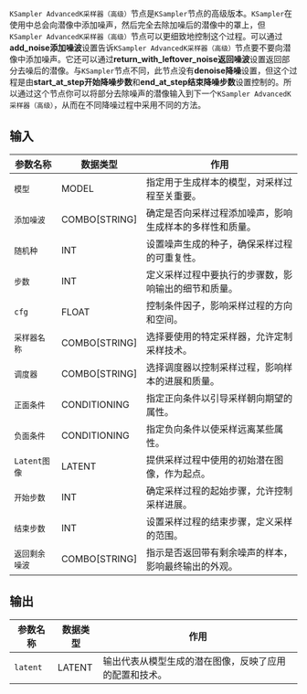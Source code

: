
`KSampler AdvancedK采样器（高级）`节点是`KSampler`节点的高级版本。`KSampler`在使用中总会向潜像中添加噪声，然后完全去除加噪后的潜像中的罩上，但`KSampler AdvancedK采样器（高级）`节点可以更细致地控制这个过程。可以通过**add_noise添加噪波**设置告诉`KSampler AdvancedK采样器（高级）`节点要不要向潜像中添加噪声。它还可以通过**return_with_leftover_noise返回噪波**设置返回部分去噪后的潜像。与`KSampler`节点不同，此节点没有**denoise降噪**设置，但这个过程是由**start_at_step开始降噪步数**和**end_at_step结束降噪步数**设置控制的。所以通过这个节点你可以将部分去除噪声的潜像输入到下一个`KSampler AdvancedK采样器（高级）`，从而在不同降噪过程中采用不同的方法。

## 输入

| 参数名称             | 数据类型 | 作用                                                         |
|---------------------|----------|--------------------------------------------------------------|
| `模型`             | MODEL    | 指定用于生成样本的模型，对采样过程至关重要。               |
| `添加噪波`         | COMBO[STRING] | 确定是否向采样过程添加噪声，影响生成样本的多样性和质量。   |
| `随机种`        | INT      | 设置噪声生成的种子，确保采样过程的可重复性。               |
| `步数`             | INT      | 定义采样过程中要执行的步骤数，影响输出的细节和质量。       |
| `cfg`               | FLOAT    | 控制条件因子，影响采样过程的方向和空间。                   |
| `采样器名称`      | COMBO[STRING] | 选择要使用的特定采样器，允许定制采样技术。               |
| `调度器`         | COMBO[STRING] | 选择调度器以控制采样过程，影响样本的进展和质量。       |
| `正面条件`          | CONDITIONING | 指定正向条件以引导采样朝向期望的属性。                 |
| `负面条件`          | CONDITIONING | 指定负向条件以使采样远离某些属性。                       |
| `Latent图像`      | LATENT   | 提供采样过程中使用的初始潜在图像，作为起点。               |
| `开始步数`     | INT      | 确定采样过程的起始步骤，允许控制采样进展。               |
| `结束步数`       | INT      | 设置采样过程的结束步骤，定义采样的范围。                   |
| `返回剩余噪波` | COMBO[STRING] | 指示是否返回带有剩余噪声的样本，影响最终输出的外观。 |

## 输出

| 参数名称 | 数据类型 | 作用                                                         |
|----------|----------|--------------------------------------------------------------|
| `latent` | LATENT   | 输出代表从模型生成的潜在图像，反映了应用的配置和技术。   |
